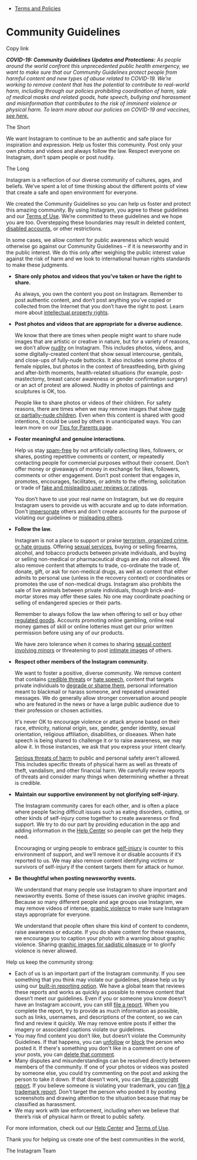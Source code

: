 *   [Terms and Policies](https://help.instagram.com/1417489251945243/?helpref=breadcrumb)

Community Guidelines
====================

Copy link

_**COVID-19: Community Guidelines Updates and Protections:** As people around the world confront this unprecedented public health emergency, we want to make sure that our Community Guidelines protect people from harmful content and new types of abuse related to COVID-19. We’re working to remove content that has the potential to contribute to real-world harm, including through our policies prohibiting coordination of harm, sale of medical masks and related goods, hate speech, bullying and harassment and misinformation that contributes to the risk of imminent violence or physical harm. To learn more about our policies on COVID-19 and vaccines, [see here.](https://help.instagram.com/697825587576762?helpref=faq_content)_

The Short

We want Instagram to continue to be an authentic and safe place for inspiration and expression. Help us foster this community. Post only your own photos and videos and always follow the law. Respect everyone on Instagram, don’t spam people or post nudity.

The Long

Instagram is a reflection of our diverse community of cultures, ages, and beliefs. We’ve spent a lot of time thinking about the different points of view that create a safe and open environment for everyone.

We created the Community Guidelines so you can help us foster and protect this amazing community. By using Instagram, you agree to these guidelines and our [Terms of Use](https://www.instagram.com/legal/terms). We’re committed to these guidelines and we hope you are too. Overstepping these boundaries may result in deleted content, [disabled accounts](https://help.instagram.com/366993040048856?helpref=faq_content), or other restrictions.

In some cases, we allow content for public awareness which would otherwise go against our Community Guidelines – if it is newsworthy and in the public interest. We do this only after weighing the public interest value against the risk of harm and we look to international human rights standards to make these judgments.

*   **Share only photos and videos that you’ve taken or have the right to share.**
    
    As always, you own the content you post on Instagram. Remember to post authentic content, and don’t post anything you’ve copied or collected from the Internet that you don’t have the right to post. Learn more about [intellectual property rights](https://help.instagram.com/126382350847838?helpref=faq_content).
    
*   **Post photos and videos that are appropriate for a diverse audience.**
    
    We know that there are times when people might want to share nude images that are artistic or creative in nature, but for a variety of reasons, we don’t allow [nudity](https://l.instagram.com/?u=https%3A%2F%2Fwww.facebook.com%2Fcommunitystandards%2Fadult_nudity_sexual_activity&e=AT2wE-UwVHrl91Btigw8Ub-Nbnej4wljHadqR4dNGv5vHEdBqjpCAsyuP5-Oan79YBFDoKArF8odHVqVu8StGbTDXbOPs7wKLNEfCAw3HzCKyKnkAFWBQZOA6ammwQC-rP8G6IgLkS7ieXhOFNOIew) on Instagram. This includes photos, videos, and some digitally-created content that show sexual intercourse, genitals, and close-ups of fully-nude buttocks. It also includes some photos of female nipples, but photos in the context of breastfeeding, birth giving and after-birth moments, health-related situations (for example, post-mastectomy, breast cancer awareness or gender confirmation surgery) or an act of protest are allowed. Nudity in photos of paintings and sculptures is OK, too.
    
    People like to share photos or videos of their children. For safety reasons, there are times when we may remove images that show [nude or partially-nude children](https://l.instagram.com/?u=https%3A%2F%2Fwww.facebook.com%2Fcommunitystandards%2Fchild_nudity_sexual_exploitation&e=AT2wE-UwVHrl91Btigw8Ub-Nbnej4wljHadqR4dNGv5vHEdBqjpCAsyuP5-Oan79YBFDoKArF8odHVqVu8StGbTDXbOPs7wKLNEfCAw3HzCKyKnkAFWBQZOA6ammwQC-rP8G6IgLkS7ieXhOFNOIew). Even when this content is shared with good intentions, it could be used by others in unanticipated ways. You can learn more on our [Tips for Parents page](https://help.instagram.com/154475974694511/?helpref=faq_content).
    
*   **Foster meaningful and genuine interactions.**
    
    Help us stay [spam-free](https://l.instagram.com/?u=https%3A%2F%2Fwww.facebook.com%2Fcommunitystandards%2Fspam&e=AT2wE-UwVHrl91Btigw8Ub-Nbnej4wljHadqR4dNGv5vHEdBqjpCAsyuP5-Oan79YBFDoKArF8odHVqVu8StGbTDXbOPs7wKLNEfCAw3HzCKyKnkAFWBQZOA6ammwQC-rP8G6IgLkS7ieXhOFNOIew) by not artificially collecting likes, followers, or shares, posting repetitive comments or content, or repeatedly contacting people for commercial purposes without their consent. Don’t offer money or giveaways of money in exchange for likes, followers, comments or other engagement. Don’t post content that engages in, promotes, encourages, facilitates, or admits to the offering, solicitation or trade of [fake and misleading user reviews or ratings](https://l.instagram.com/?u=https%3A%2F%2Fwww.facebook.com%2Fcommunitystandards%2Ffraud_deception&e=AT2wE-UwVHrl91Btigw8Ub-Nbnej4wljHadqR4dNGv5vHEdBqjpCAsyuP5-Oan79YBFDoKArF8odHVqVu8StGbTDXbOPs7wKLNEfCAw3HzCKyKnkAFWBQZOA6ammwQC-rP8G6IgLkS7ieXhOFNOIew).
    
    You don’t have to use your real name on Instagram, but we do require Instagram users to provide us with accurate and up to date information. Don't [impersonate](https://l.instagram.com/?u=https%3A%2F%2Fwww.facebook.com%2Fcommunitystandards%2Fmisrepresentation&e=AT2wE-UwVHrl91Btigw8Ub-Nbnej4wljHadqR4dNGv5vHEdBqjpCAsyuP5-Oan79YBFDoKArF8odHVqVu8StGbTDXbOPs7wKLNEfCAw3HzCKyKnkAFWBQZOA6ammwQC-rP8G6IgLkS7ieXhOFNOIew) others and don't create accounts for the purpose of violating our guidelines or [misleading others](https://l.instagram.com/?u=https%3A%2F%2Ftransparency.fb.com%2Fpolicies%2Fcommunity-standards%2Finauthentic-behavior%2F&e=AT2wE-UwVHrl91Btigw8Ub-Nbnej4wljHadqR4dNGv5vHEdBqjpCAsyuP5-Oan79YBFDoKArF8odHVqVu8StGbTDXbOPs7wKLNEfCAw3HzCKyKnkAFWBQZOA6ammwQC-rP8G6IgLkS7ieXhOFNOIew).
    
*   **Follow the law.**
    
    Instagram is not a place to support or praise [terrorism, organized crime, or hate groups](https://l.instagram.com/?u=https%3A%2F%2Fwww.facebook.com%2Fcommunitystandards%2Fdangerous_individuals_organizations&e=AT2wE-UwVHrl91Btigw8Ub-Nbnej4wljHadqR4dNGv5vHEdBqjpCAsyuP5-Oan79YBFDoKArF8odHVqVu8StGbTDXbOPs7wKLNEfCAw3HzCKyKnkAFWBQZOA6ammwQC-rP8G6IgLkS7ieXhOFNOIew). Offering [sexual services](https://l.instagram.com/?u=https%3A%2F%2Fwww.facebook.com%2Fcommunitystandards%2Fsexual_solicitation&e=AT2wE-UwVHrl91Btigw8Ub-Nbnej4wljHadqR4dNGv5vHEdBqjpCAsyuP5-Oan79YBFDoKArF8odHVqVu8StGbTDXbOPs7wKLNEfCAw3HzCKyKnkAFWBQZOA6ammwQC-rP8G6IgLkS7ieXhOFNOIew), buying or selling firearms, alcohol, and tobacco products between private individuals, and buying or selling non-medical or pharmaceutical drugs are also not allowed. We also remove content that attempts to trade, co-ordinate the trade of, donate, gift, or ask for non-medical drugs, as well as content that either admits to personal use (unless in the recovery context) or coordinates or promotes the use of non-medical drugs. Instagram also prohibits the sale of live animals between private individuals, though brick-and-mortar stores may offer these sales. No one may coordinate poaching or selling of endangered species or their parts.
    
    Remember to always follow the law when offering to sell or buy other [regulated goods](https://l.instagram.com/?u=https%3A%2F%2Fwww.facebook.com%2Fcommunitystandards%2Fregulated_goods&e=AT2wE-UwVHrl91Btigw8Ub-Nbnej4wljHadqR4dNGv5vHEdBqjpCAsyuP5-Oan79YBFDoKArF8odHVqVu8StGbTDXbOPs7wKLNEfCAw3HzCKyKnkAFWBQZOA6ammwQC-rP8G6IgLkS7ieXhOFNOIew). Accounts promoting online gambling, online real money games of skill or online lotteries must get our prior written permission before using any of our products.
    
    We have zero tolerance when it comes to sharing [sexual content involving minors](https://l.instagram.com/?u=https%3A%2F%2Fwww.facebook.com%2Fcommunitystandards%2Fchild_nudity_sexual_exploitation&e=AT2wE-UwVHrl91Btigw8Ub-Nbnej4wljHadqR4dNGv5vHEdBqjpCAsyuP5-Oan79YBFDoKArF8odHVqVu8StGbTDXbOPs7wKLNEfCAw3HzCKyKnkAFWBQZOA6ammwQC-rP8G6IgLkS7ieXhOFNOIew) or threatening to post [intimate images](https://l.instagram.com/?u=https%3A%2F%2Fwww.facebook.com%2Fcommunitystandards%2Fsexual_exploitation_adults&e=AT2wE-UwVHrl91Btigw8Ub-Nbnej4wljHadqR4dNGv5vHEdBqjpCAsyuP5-Oan79YBFDoKArF8odHVqVu8StGbTDXbOPs7wKLNEfCAw3HzCKyKnkAFWBQZOA6ammwQC-rP8G6IgLkS7ieXhOFNOIew) of others.
    
*   **Respect other members of the Instagram community.**
    
    We want to foster a positive, diverse community. We remove content that contains [credible threats](https://l.instagram.com/?u=https%3A%2F%2Fwww.facebook.com%2Fcommunitystandards%2Fcredible_violence&e=AT2wE-UwVHrl91Btigw8Ub-Nbnej4wljHadqR4dNGv5vHEdBqjpCAsyuP5-Oan79YBFDoKArF8odHVqVu8StGbTDXbOPs7wKLNEfCAw3HzCKyKnkAFWBQZOA6ammwQC-rP8G6IgLkS7ieXhOFNOIew) or [hate speech](https://l.instagram.com/?u=https%3A%2F%2Fwww.facebook.com%2Fcommunitystandards%2Fhate_speech&e=AT2wE-UwVHrl91Btigw8Ub-Nbnej4wljHadqR4dNGv5vHEdBqjpCAsyuP5-Oan79YBFDoKArF8odHVqVu8StGbTDXbOPs7wKLNEfCAw3HzCKyKnkAFWBQZOA6ammwQC-rP8G6IgLkS7ieXhOFNOIew), content that targets private individuals to [degrade or shame them](https://l.instagram.com/?u=https%3A%2F%2Fwww.facebook.com%2Fcommunitystandards%2Fbullying&e=AT2wE-UwVHrl91Btigw8Ub-Nbnej4wljHadqR4dNGv5vHEdBqjpCAsyuP5-Oan79YBFDoKArF8odHVqVu8StGbTDXbOPs7wKLNEfCAw3HzCKyKnkAFWBQZOA6ammwQC-rP8G6IgLkS7ieXhOFNOIew), personal information meant to blackmail or harass someone, and repeated unwanted messages. We do generally allow stronger conversation around people who are featured in the news or have a large public audience due to their profession or chosen activities.
    
    It's never OK to encourage violence or attack anyone based on their race, ethnicity, national origin, sex, gender, gender identity, sexual orientation, religious affiliation, disabilities, or diseases. When hate speech is being shared to challenge it or to raise awareness, we may allow it. In those instances, we ask that you express your intent clearly.
    
    [Serious threats of harm](https://l.instagram.com/?u=https%3A%2F%2Fwww.facebook.com%2Fcommunitystandards%2Fcredible_violence&e=AT2wE-UwVHrl91Btigw8Ub-Nbnej4wljHadqR4dNGv5vHEdBqjpCAsyuP5-Oan79YBFDoKArF8odHVqVu8StGbTDXbOPs7wKLNEfCAw3HzCKyKnkAFWBQZOA6ammwQC-rP8G6IgLkS7ieXhOFNOIew) to public and personal safety aren't allowed. This includes specific threats of physical harm as well as threats of theft, vandalism, and other financial harm. We carefully review reports of threats and consider many things when determining whether a threat is credible.
    
*   **Maintain our supportive environment by not glorifying self-injury.**
    
    The Instagram community cares for each other, and is often a place where people facing difficult issues such as eating disorders, cutting, or other kinds of self-injury come together to create awareness or find support. We try to do our part by providing education in the app and adding information in the [Help Center](https://help.instagram.com/) so people can get the help they need.
    
    Encouraging or urging people to embrace [self-injury](https://l.instagram.com/?u=https%3A%2F%2Fwww.facebook.com%2Fcommunitystandards%2Fsuicide_self_injury_violence&e=AT2wE-UwVHrl91Btigw8Ub-Nbnej4wljHadqR4dNGv5vHEdBqjpCAsyuP5-Oan79YBFDoKArF8odHVqVu8StGbTDXbOPs7wKLNEfCAw3HzCKyKnkAFWBQZOA6ammwQC-rP8G6IgLkS7ieXhOFNOIew) is counter to this environment of support, and we’ll remove it or disable accounts if it’s reported to us. We may also remove content identifying victims or survivors of self-injury if the content targets them for attack or humor.
    
*   **Be thoughtful when posting newsworthy events.**
    
    We understand that many people use Instagram to share important and newsworthy events. Some of these issues can involve graphic images. Because so many different people and age groups use Instagram, we may remove videos of intense, [graphic violence](https://l.instagram.com/?u=https%3A%2F%2Fwww.facebook.com%2Fcommunitystandards%2Fgraphic_violence&e=AT2wE-UwVHrl91Btigw8Ub-Nbnej4wljHadqR4dNGv5vHEdBqjpCAsyuP5-Oan79YBFDoKArF8odHVqVu8StGbTDXbOPs7wKLNEfCAw3HzCKyKnkAFWBQZOA6ammwQC-rP8G6IgLkS7ieXhOFNOIew) to make sure Instagram stays appropriate for everyone.
    
    We understand that people often share this kind of content to condemn, raise awareness or educate. If you do share content for these reasons, we encourage you to caption your photo with a warning about graphic violence. Sharing [graphic images for sadistic pleasure](https://l.instagram.com/?u=https%3A%2F%2Fwww.facebook.com%2Fcommunitystandards%2Fcruel_insensitive&e=AT2wE-UwVHrl91Btigw8Ub-Nbnej4wljHadqR4dNGv5vHEdBqjpCAsyuP5-Oan79YBFDoKArF8odHVqVu8StGbTDXbOPs7wKLNEfCAw3HzCKyKnkAFWBQZOA6ammwQC-rP8G6IgLkS7ieXhOFNOIew) or to glorify violence is never allowed.
    

Help us keep the community strong:

*   Each of us is an important part of the Instagram community. If you see something that you think may violate our guidelines, please help us by using our [built-in reporting option](https://help.instagram.com/165828726894770?helpref=faq_content). We have a global team that reviews these reports and works as quickly as possible to remove content that doesn’t meet our guidelines. Even if you or someone you know doesn’t have an Instagram account, you can still [file a report](https://help.instagram.com/contact/383679321740945). When you complete the report, try to provide as much information as possible, such as links, usernames, and descriptions of the content, so we can find and review it quickly. We may remove entire posts if either the imagery or associated captions violate our guidelines.
*   You may find content you don’t like, but doesn’t violate the Community Guidelines. If that happens, you can [unfollow](https://help.instagram.com/286340048138725?helpref=faq_content) or [block](https://help.instagram.com/426700567389543/?helpref=faq_content) the person who posted it. If there's something you don't like in a comment on one of your posts, you can [delete that comment](https://help.instagram.com/289098941190483?helpref=faq_content).
*   Many disputes and misunderstandings can be resolved directly between members of the community. If one of your photos or videos was posted by someone else, you could try commenting on the post and asking the person to take it down. If that doesn’t work, you can [file a copyright report](https://help.instagram.com/126382350847838?helpref=faq_content). If you believe someone is violating your trademark, you can [file a trademark report](https://help.instagram.com/222826637847963?helpref=faq_content). Don't target the person who posted it by posting screenshots and drawing attention to the situation because that may be classified as harassment.
*   We may work with law enforcement, including when we believe that there’s risk of physical harm or threat to public safety.

For more information, check out our [Help Center](https://help.instagram.com/) and [Terms of Use](https://l.instagram.com/?u=http%3A%2F%2Finstagram.com%2Flegal%2Fterms%2F%23&e=AT2wE-UwVHrl91Btigw8Ub-Nbnej4wljHadqR4dNGv5vHEdBqjpCAsyuP5-Oan79YBFDoKArF8odHVqVu8StGbTDXbOPs7wKLNEfCAw3HzCKyKnkAFWBQZOA6ammwQC-rP8G6IgLkS7ieXhOFNOIew).

Thank you for helping us create one of the best communities in the world,

The Instagram Team